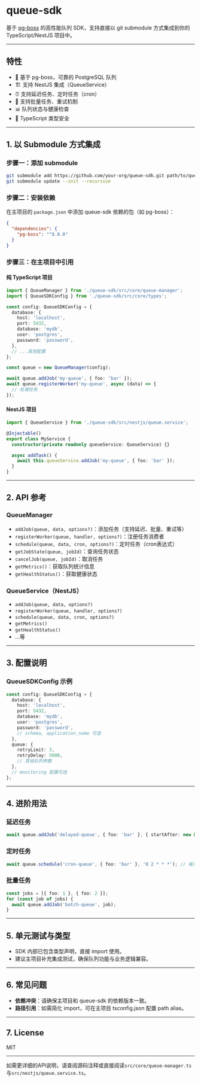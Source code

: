 # queue-sdk

基于 [pg-boss](https://github.com/timgit/pg-boss) 的高性能队列 SDK，支持直接以 git submodule 方式集成到你的 TypeScript/NestJS 项目中。

---

## 特性

- 🚀 基于 pg-boss，可靠的 PostgreSQL 队列
- 🏗️ 支持 NestJS 集成（QueueService）
- ⏰ 支持延迟任务、定时任务（cron）
- 🔄 支持批量任务、重试机制
- 📊 队列状态与健康检查
- 🎯 TypeScript 类型安全

---

## 1. 以 Submodule 方式集成

### 步骤一：添加 submodule

```bash
git submodule add https://github.com/your-org/queue-sdk.git path/to/queue-sdk
git submodule update --init --recursive
```

### 步骤二：安装依赖

在主项目的 `package.json` 中添加 queue-sdk 依赖的包（如 pg-boss）：

```json
{
  "dependencies": {
    "pg-boss": "^8.0.0"
  }
}
```

### 步骤三：在主项目中引用

#### 纯 TypeScript 项目

```typescript
import { QueueManager } from './queue-sdk/src/core/queue-manager';
import { QueueSDKConfig } from './queue-sdk/src/core/types';

const config: QueueSDKConfig = {
  database: {
    host: 'localhost',
    port: 5432,
    database: 'mydb',
    user: 'postgres',
    password: 'password',
  },
  // ...其他配置
};

const queue = new QueueManager(config);

await queue.addJob('my-queue', { foo: 'bar' });
await queue.registerWorker('my-queue', async (data) => {
  // 处理任务
});
```

#### NestJS 项目

```typescript
import { QueueService } from './queue-sdk/src/nestjs/queue.service';

@Injectable()
export class MyService {
  constructor(private readonly queueService: QueueService) {}

  async addTask() {
    await this.queueService.addJob('my-queue', { foo: 'bar' });
  }
}
```

---

## 2. API 参考

### QueueManager

- `addJob(queue, data, options?)`：添加任务（支持延迟、批量、重试等）
- `registerWorker(queue, handler, options?)`：注册任务消费者
- `schedule(queue, data, cron, options?)`：定时任务（cron表达式）
- `getJobState(queue, jobId)`：查询任务状态
- `cancelJob(queue, jobId)`：取消任务
- `getMetrics()`：获取队列统计信息
- `getHealthStatus()`：获取健康状态

### QueueService（NestJS）

- `addJob(queue, data, options?)`
- `registerWorker(queue, handler, options?)`
- `schedule(queue, data, cron, options?)`
- `getMetrics()`
- `getHealthStatus()`
- ...等

---

## 3. 配置说明

### QueueSDKConfig 示例

```typescript
const config: QueueSDKConfig = {
  database: {
    host: 'localhost',
    port: 5432,
    database: 'mydb',
    user: 'postgres',
    password: 'password',
    // schema, application_name 可选
  },
  queue: {
    retryLimit: 3,
    retryDelay: 5000,
    // 其他队列参数
  },
  // monitoring 配置可选
};
```

---

## 4. 进阶用法

### 延迟任务

```typescript
await queue.addJob('delayed-queue', { foo: 'bar' }, { startAfter: new Date(Date.now() + 60000) }); // 1分钟后执行
```

### 定时任务

```typescript
await queue.schedule('cron-queue', { foo: 'bar' }, '0 2 * * *'); // 每天凌晨2点
```

### 批量任务

```typescript
const jobs = [{ foo: 1 }, { foo: 2 }];
for (const job of jobs) {
  await queue.addJob('batch-queue', job);
}
```

---

## 5. 单元测试与类型

- SDK 内部已包含类型声明，直接 import 使用。
- 建议主项目补充集成测试，确保队列功能与业务逻辑兼容。

---

## 6. 常见问题

- **依赖冲突**：请确保主项目和 queue-sdk 的依赖版本一致。
- **路径引用**：如需简化 import，可在主项目 tsconfig.json 配置 path alias。

---

## 7. License

MIT

---

如需更详细的API说明，请查阅源码注释或直接阅读`src/core/queue-manager.ts`与`src/nestjs/queue.service.ts`。 